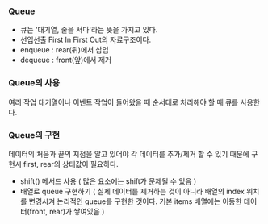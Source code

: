### Queue
- 큐는 '대기열, 줄을 서다'라는 뜻을 가지고 있다.
- 선입선출 First In First Out의 자료구조이다.
- enqueue : rear(뒤)에서 삽입
- dequeue : front(앞)에서 제거

### Queue의 사용
여러 작업 대기열이나 이벤트 작업이 들어왔을 때 순서대로 처리해야 할 때 큐를 사용한다.

### Queue의 구현
데이터의 처음과 끝의 지점을 알고 있어야 각 데이터를 추가/제거 할 수 있기 때문에
구현시 first, rear의 상태값이 필요하다.
- shift() 메서드 사용 ( 많은 요소에는 shift가 문제될 수 있음 )
- 배열로 queue 구현하기 ( 실제 데이터를 제거하는 것이 아니라 배열의 index 위치를 변경시켜 논리적인 queue를 구현한 것이다. 기본 items 배열에는 이동한 데이터(front, rear)가 쌓여있음 )
